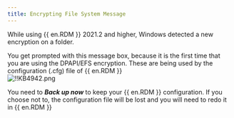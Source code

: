 ```yaml
---
title: Encrypting File System Message
---
```

While using {{ en.RDM }} 2021.2 and higher, Windows detected a new encryption on a folder.  

You get prompted with this message box, because it is the first time that you are using the DPAPI/EFS encryption. These are being used by the configuration (.cfg) file of {{ en.RDM }}  
![!!KB4942.png](https://webdevolutions.azureedge.net/docs/en/kb/KB4942.png)  

You need to ***Back up now*** to keep your {{ en.RDM }} configuration. If you choose not to, the configuration file will be lost and you will need to redo it in {{ en.RDM }}
